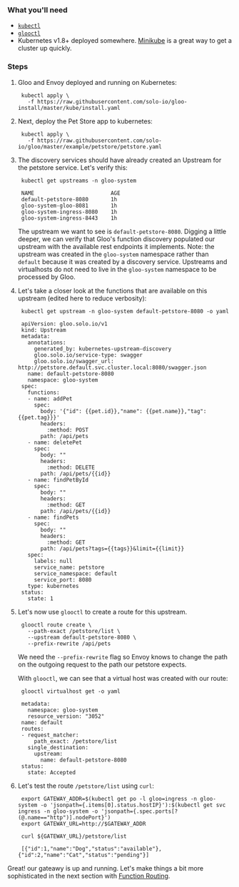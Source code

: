 ### What you'll need
- [`kubectl`](https://kubernetes.io/docs/tasks/tools/install-kubectl/)
- [`glooctl`](https://github.com/solo-io/glooctl)
- Kubernetes v1.8+ deployed somewhere. [Minikube](https://kubernetes.io/docs/tasks/tools/install-minikube/) is a great way to get a cluster up quickly.


### Steps

1. Gloo and Envoy deployed and running on Kubernetes:

        kubectl apply \
          -f https://raw.githubusercontent.com/solo-io/gloo-install/master/kube/install.yaml

 
1. Next, deploy the Pet Store app to kubernetes:

        kubectl apply \
          -f https://raw.githubusercontent.com/solo-io/gloo/master/example/petstore/petstore.yaml

1. The discovery services should have already created an Upstream for the petstore service.
Let's verify this:

        kubectl get upstreams -n gloo-system
        
        NAME                        AGE
        default-petstore-8080       1h
        gloo-system-gloo-8081       1h
        gloo-system-ingress-8080    1h
        gloo-system-ingress-8443    1h

    The upstream we want to see is `default-petstore-8080`. Digging a little deeper,
    we can verify that Gloo's function discovery populated our upstream with 
    the available rest endpoints it implements. Note: the upstream was created in 
    the `gloo-system` namespace rather than `default` because it was created by a
    discovery service. Upstreams and virtualhosts do not need to live in the `gloo-system`
    namespace to be processed by Gloo.
    
1. Let's take a closer look at the functions that are available on this upstream (edited here to reduce verbosity):
    
        kubectl get upstream -n gloo-system default-petstore-8080 -o yaml
        
        apiVersion: gloo.solo.io/v1
        kind: Upstream
        metadata:
          annotations:
            generated_by: kubernetes-upstream-discovery
            gloo.solo.io/service-type: swagger
            gloo.solo.io/swagger_url: http://petstore.default.svc.cluster.local:8080/swagger.json
          name: default-petstore-8080
          namespace: gloo-system
        spec:
          functions:
          - name: addPet
            spec:
              body: '{"id": {{pet.id}},"name": {{pet.name}},"tag": {{pet.tag}}}'
              headers:
                :method: POST
              path: /api/pets
          - name: deletePet
            spec:
              body: ""
              headers:
                :method: DELETE
              path: /api/pets/{{id}}
          - name: findPetById
            spec:
              body: ""
              headers:
                :method: GET
              path: /api/pets/{{id}}
          - name: findPets
            spec:
              body: ""
              headers:
                :method: GET
              path: /api/pets?tags={{tags}}&limit={{limit}}
          spec:
            labels: null
            service_name: petstore
            service_namespace: default
            service_port: 8080
          type: kubernetes
        status:
          state: 1
    
1. Let's now use `glooctl` to create a route for this upstream.

        glooctl route create \
          --path-exact /petstore/list \
          --upstream default-petstore-8080 \
          --prefix-rewrite /api/pets

    We need the `--prefix-rewrite` flag so Envoy knows to change the path on the outgoing request
    to the path our petstore expects. 

    With `glooctl`, we can see that a virtual host was created with our route:

        glooctl virtualhost get -o yaml
        
        metadata:
          namespace: gloo-system
          resource_version: "3052"
        name: default
        routes:
        - request_matcher:
            path_exact: /petstore/list
          single_destination:
            upstream:
              name: default-petstore-8080
        status:
          state: Accepted

1. Let's test the route `/petstore/list` using `curl`:

        export GATEWAY_ADDR=$(kubectl get po -l gloo=ingress -n gloo-system -o 'jsonpath={.items[0].status.hostIP}'):$(kubectl get svc ingress -n gloo-system -o 'jsonpath={.spec.ports[?(@.name=="http")].nodePort}')
        export GATEWAY_URL=http://$GATEWAY_ADDR
            
        curl ${GATEWAY_URL}/petstore/list
        
        [{"id":1,"name":"Dog","status":"available"},{"id":2,"name":"Cat","status":"pending"}]
        
        
Great! our gateawy is up and running. Let's make things a bit more sophisticated in the next section with [Function Routing](2.md).
